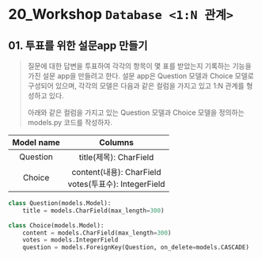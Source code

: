 # 20_Workshop	`Database <1:N 관계>`

## 01. 투표를 위한 설문app 만들기

> 질문에 대한 답변을 투표하여 각각의 항목이 몇 표를 받았는지 기록하는 기능을 가진 설문 app을 만들려고 한다. 설문 app은 Question 모델과 Choice 모델로 구성되어 있으며, 각각의 모델은 다음과 같은 컬럼을 가지고 있고 1:N 관계를 형성하고 있다.
>
> 아래와 같은 컬럼을 가지고 있는 Question 모델과 Choice 모델을 정의하는 models.py 코드를 작성하자.

| Model name |                         Columns                         |
| :--------: | :-----------------------------------------------------: |
|  Question  |                 title(제목): CharField                  |
|   Choice   | content(내용): CharField<br>votes(투표수): IntegerField |

```python
class Question(models.Model):
    title = models.CharField(max_length=300)
    
class Choice(models.Model):
    content = models.CharField(max_length=300)
    votes = models.IntegerField
    question = models.ForeignKey(Question, on_delete=models.CASCADE)
```

